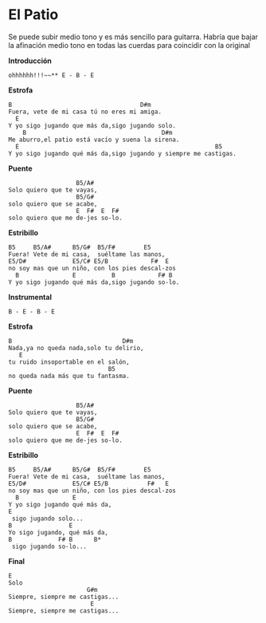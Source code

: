 # El Patio

Se puede subir medio tono y es más sencillo para guitarra. Habría que bajar la afinación medio tono en todas las cuerdas para coincidir con la original

**Introducción**
```
ohhhhhh!!!~~** E - B - E
``` 
**Estrofa**
```
B                                    D#m
Fuera, vete de mi casa tú no eres mi amiga.
  E
Y yo sigo jugando que más da,sigo jugando solo.
    B                                      D#m
Me aburro,el patio está vacío y suena la sirena.
  E                                                       B5
Y yo sigo jugando qué más da,sigo jugando y siempre me castigas.
``` 
**Puente**
```
                   B5/A#
Solo quiero que te vayas,
                   B5/G#
solo quiero que se acabe,
                   E  F#  E  F#
solo quiero que me de-jes so-lo.
```
**Estribillo**
```
B5     B5/A#      B5/G#  B5/F#        E5
Fuera! Vete de mi casa,  suéltame las manos,
E5/D#             E5/C# E5/B            F#  E
no soy mas que un niño, con los pies descal-zos
  B               E          B            F# B
Y yo sigo jugando qué más da,sigo jugando so-lo.
``` 
**Instrumental**
```
B - E - B - E
```
**Estrofa**
```
B                               D#m
Nada,ya no queda nada,solo tu delirio,
   E
tu ruido insoportable en el salón,
                            B5
no queda nada más que tu fantasma.
```
**Puente**
```
                   B5/A#
Solo quiero que te vayas,
                   B5/G#
solo quiero que se acabe,
                   E  F#  E  F#
solo quiero que me de-jes so-lo.
```
**Estribillo**
```
B5     B5/A#      B5/G#  B5/F#        E5
Fuera! Vete de mi casa,  suéltame las manos,
E5/D#             E5/C# E5/B           F#   E
no soy mas que un niño, con los pies descal-zos
  B               E
Y yo sigo jugando qué más da,
E
 sigo jugando solo...
B                E
Yo sigo jugando, qué más da,
B             F# B      B*
 sigo jugando so-lo...
```
**Final**
```
E
Solo
                      G#m
Siempre, siempre me castigas...
                       E
Siempre, siempre me castigas...

```